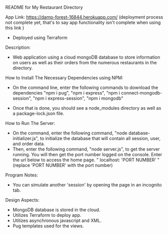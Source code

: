 README for My Restaurant Directory

App Link: https://damp-forest-16844.herokuapp.com/ (deployment process not complete yet, that's to say app functionality isn't complete when using this link )
- Deployed using Terraform

Description:
- Web application using a cloud mongoDB database to store information on users as well as their orders from the numerous restaurants in the directory. 

How to Install The Necessary Dependencies using NPM:
- On the command line, enter the following commands to download the dependencies
    "npm i pug",
    "npm i express",
    "npm i connect-mongodb-session",
    "npm i express-session",
    "npm i mongodb"

- Once that is done, you should see a node_modules directory as well as a package-lock.json file.

How to Run The Server:
- On the command, enter the following command, "node database-initializer.js", to initialize the database that will contain all session, user, and order data.
- Then, enter the following command, "node server.js", to get the server running. You will then get the port number logged on the console. Enter the url below to access the home page.
    " localhost: 'PORT NUMBER' " (replace 'PORT NUMBER' with the port number)

Program Notes:
- You can simulate another 'session' by opening the page in an incognito tab.

Design Aspects:
- MongoDB database is stored in the cloud.
- Utilizes Terraform to deploy app.
- Utilizes asynchronous javascript and XML.
- Pug templates used for the views.